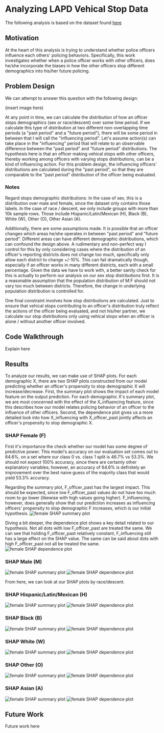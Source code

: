 # Analyzing LAPD Vehical Stop Data 
The following analysis is based on the dataset found [here](https://data.lacity.org/A-Safe-City/Vehicle-and-Pedestrian-Stop-Data-2010-to-Present/ci25-wgt7)

## Motivation
At the heart of this analysis is trying to understand whether police officers influence each others' policing behaviors. Specifically, this work investigates whether when a police officer works with other officers, does he/she incorporate the biases in how the other officers stop different demographics into his/her future policing.

## Problem Design
We can attempt to answer this question with the following design:

(insert image here)

At any point in time, we can calculate the distribution of how an officer stops demographics (sex or race/descent) over some time period. If we calculate this type of distribution at two different non-overlapping time periods (a "past period" and a "future period"), there will be some period in between that I will call the "influencing period". Let's assume action(s) can take place in the "influencing" period that will relate to an observable difference between the "past period" and "future period" distributions. The hypothesis here is that an officer making vehical stops with other officers, thereby working among officers with varying stops distributions, can be a kind of influencing action. For this problem design, the influencing officers' distributions are calculated during the "past period", so that they are comparable to the "past period" distribution of the officer being evaluated.  

### Notes
Regard stops demographic distributions: In the case of sex, this is a distribution over male and female, since the dataset only contains those labels. In the case of race / descent, we only include groups with more than 10k sample rows. Those include Hispanic/Latin/Mexican (H), Black (B), White (W), Other (O), Other Asian (A). 

Additionally, there are some assumptions made. It is possible that an officer changes which areas he/she operates in between "past period" and "future period". Different areas can have different demographic distributions, which can confound the design above. A rudimentary and non-perfect way I control for this by only considering cases where the distribution of an officer's reporting districts does not change too much, specifically only allow each district to change +/-10%. This can fail dramatically though, especially if an officer works in many different districts, each with a small percentage. Given the data we have to work with, a better sanity check for this is actually to perform our analysis on our sex stop distributions first. It is a reasonable assumption that the population distribution of M:F should not vary too much between districts. Therefore, the change in underlying population distribution is controlled for.

One final constraint involves how stop distributions are calculated. Just to ensure that vehical stops contributing to an officer's distribution truly reflect the actions of the officer being evaluated, and not his/her partner, we calculate our stop distributions only using vehical stops when an officer is alone / without another officer involved. 

## Code Walkthrough
Explain here

## Results
To analyze our results, we can make use of SHAP plots. For each demographic X, there are two SHAP plots constructed from our model predicting whether an officer's propensity to stop demographic X will increase/decrease. First, the summary plot shows the impact of each model feature on the output prediction. For each demographic X's summary plot, we are most concerned with the effect of the X_influencing feature, since this describes how our model relates policing behavior of an officer to the influence of other officers. Second, the dependence plot gives us a more detailed look into how X_influencing with X_officer_past jointly affects an officer's propensity to stop demographic X.

### SHAP Female (F)
First it's importance the check whether our model has some degree of predictive power. This model's accuracy on our evaluation set comes out to 64.6%, on a set where our class 0 vs. class 1 split is 46.7% vs 53.3%. We should not expect 100% accuracy, since there are certainly other explanatory variables; however, an accuracy of 64.6% is definitely an improvement over the best naive guess of the majority class that would yield 53.3% accuracy. 

Regarding the summary plot, F_officer_past has the largest impact. This should be expected, since low F_officer_past values do not have too much room to go lower (likewise with high values going higher). F_influencing, however, does generally show that our prediction increases as influencing officers' propensity to stop demographic F increases, which is our initial hypothesis. 
![female SHAP summary plot](https://github.com/ptjames/analysis_lapd/blob/master/analysis/plots/F_alone_shap_summary.png)

Diving a bit deeper, the dependence plot shows a key detail related to our hypothesis. Not all dots with low F_officer_past are treated the same. We can see that holding F_officer_past relatively constant, F_influencing still has a large effect on the SHAP value. The same can be said about dots with high F_officer_past not all be treated the same.
![female SHAP dependence plot](https://github.com/ptjames/analysis_lapd/blob/master/analysis/plots/F_alone_shap_dependence.png)

### SHAP Male (M)
![female SHAP summary plot](https://github.com/ptjames/analysis_lapd/blob/master/analysis/plots/M_alone_shap_summary.png)
![female SHAP dependence plot](https://github.com/ptjames/analysis_lapd/blob/master/analysis/plots/M_alone_shap_dependence.png)

From here, we can look at our SHAP plots by race/descent. 

### SHAP Hispanic/Latin/Mexican (H)
![female SHAP summary plot](https://github.com/ptjames/analysis_lapd/blob/master/analysis/plots/H_alone_shap_summary.png)
![female SHAP dependence plot](https://github.com/ptjames/analysis_lapd/blob/master/analysis/plots/H_alone_shap_dependence.png)

### SHAP Black (B)
![female SHAP summary plot](https://github.com/ptjames/analysis_lapd/blob/master/analysis/plots/B_alone_shap_summary.png)
![female SHAP dependence plot](https://github.com/ptjames/analysis_lapd/blob/master/analysis/plots/B_alone_shap_dependence.png)

### SHAP White (W)
![female SHAP summary plot](https://github.com/ptjames/analysis_lapd/blob/master/analysis/plots/W_alone_shap_summary.png)
![female SHAP dependence plot](https://github.com/ptjames/analysis_lapd/blob/master/analysis/plots/W_alone_shap_dependence.png)

### SHAP Other (O)
![female SHAP summary plot](https://github.com/ptjames/analysis_lapd/blob/master/analysis/plots/O_alone_shap_summary.png)
![female SHAP dependence plot](https://github.com/ptjames/analysis_lapd/blob/master/analysis/plots/O_alone_shap_dependence.png)

### SHAP Asian (A)
![female SHAP summary plot](https://github.com/ptjames/analysis_lapd/blob/master/analysis/plots/A_alone_shap_summary.png)
![female SHAP dependence plot](https://github.com/ptjames/analysis_lapd/blob/master/analysis/plots/A_alone_shap_dependence.png)


## Future Work
Future work here



